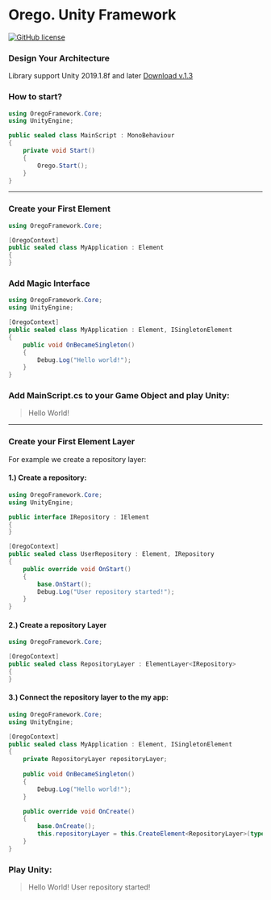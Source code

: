# Orego. Unity Framework
[![GitHub license](https://img.shields.io/badge/license-Apache%20License%202.0-blue.svg?style=flat)](https://www.apache.org/licenses/LICENSE-2.0)


### Design Your Architecture
Library support Unity 2019.1.8f and later 
[Download v.1.3](https://github.com/StarKRE/Orego/releases/download/v.1.3/Orego.unitypackage)


### How to start?

```csharp
using OregoFramework.Core;
using UnityEngine;

public sealed class MainScript : MonoBehaviour
{
    private void Start()
    {
        Orego.Start();
    }
}
```

---

### Create your First Element

```csharp
using OregoFramework.Core;

[OregoContext]
public sealed class MyApplication : Element
{
}
```

### Add Magic Interface

```csharp
using OregoFramework.Core;
using UnityEngine;

[OregoContext]
public sealed class MyApplication : Element, ISingletonElement
{
    public void OnBecameSingleton()
    {
        Debug.Log("Hello world!");
    }
}
```

### Add MainScript.cs to your Game Object and play Unity:
>  Hello World!

---

### Create your First Element Layer

For example we create a repository layer:

#### 1.) Create a repository:

```csharp
using OregoFramework.Core;
using UnityEngine;

public interface IRepository : IElement
{
}

[OregoContext]
public sealed class UserRepository : Element, IRepository
{
    public override void OnStart()
    {
        base.OnStart();
        Debug.Log("User repository started!");
    }
}
```
#### 2.) Create a repository Layer

```csharp
using OregoFramework.Core;

[OregoContext]
public sealed class RepositoryLayer : ElementLayer<IRepository>
{
}
```

#### 3.) Connect the repository layer to the my app:

```csharp
using OregoFramework.Core;
using UnityEngine;

[OregoContext]
public sealed class MyApplication : Element, ISingletonElement
{
    private RepositoryLayer repositoryLayer;
    
    public void OnBecameSingleton()
    {
        Debug.Log("Hello world!");
    }

    public override void OnCreate()
    {
        base.OnCreate();
        this.repositoryLayer = this.CreateElement<RepositoryLayer>(typeof(RepositoryLayer));
    }
}
```

### Play Unity:
>  Hello World!
>  User repository started!
